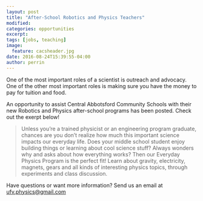 ```yaml
---
layout: post
title: "After-School Robotics and Physics Teachers"
modified:
categories: opportunities
excerpt:
tags: [jobs, teaching]
image: 
  feature: cacsheader.jpg
date: 2016-08-24T15:39:55-04:00
author: perrin
---
```


One of the most important roles of a scientist is outreach and advocacy. One of the other most important roles is making sure you have the money to pay for tuition and food.

An opportunity to assist Central Abbotsford Community Schools with their new Robotics and Physics after-school programs has been posted. Check out the exerpt below!

 > Unless you’re a trained physicist or an engineering program graduate, chances are you don’t realize how much this important science impacts our everyday life. Does your middle school student enjoy building things or learning about cool science stuff? Always wonders why and asks about how everything works? Then our Everyday Physics Program is the perfect fit! Learn about gravity, electricity, magnets, gears and all kinds of interesting physics topics, through experiments and class discussion.
 
 Have questions or want more information? Send us an email at <a href="mailto:ufv.physics@gmail.com">ufv.physics@gmail.com</a>